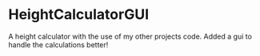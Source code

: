 # HeightCalculatorGUI
A height calculator with the use of my other projects code. Added a gui to handle the calculations better!
